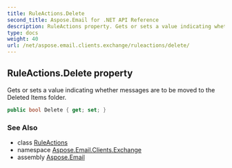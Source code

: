 ```yaml
---
title: RuleActions.Delete
second_title: Aspose.Email for .NET API Reference
description: RuleActions property. Gets or sets a value indicating whether messages are to be moved to the Deleted Items folder
type: docs
weight: 40
url: /net/aspose.email.clients.exchange/ruleactions/delete/
---
```

## RuleActions.Delete property

Gets or sets a value indicating whether messages are to be moved to the Deleted Items folder.

```csharp
public bool Delete { get; set; }
```

### See Also

* class [RuleActions](../)
* namespace [Aspose.Email.Clients.Exchange](../../ruleactions/)
* assembly [Aspose.Email](../../../)


